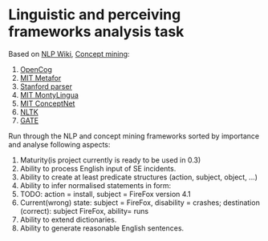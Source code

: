 # Linguistic and perceiving frameworks analysis task

Based on [NLP Wiki](http://en.wikipedia.org/wiki/Natural_language_processing), [Concept mining](http://en.wikipedia.org/wiki/Concept_mining):

 1. [OpenCog](http://en.wikipedia.org/wiki/OpenCog)
 1. [MIT Metafor](http://citeseerx.ist.psu.edu/viewdoc/download?doi=10.1.1.85.5634&rep=rep1&type=pdf)
 1. [Stanford parser](http://nlp.stanford.edu/software/lex-parser.shtml)
 1. [MIT MontyLingua](http://en.wikipedia.org/wiki/MontyLingua)
 1. [MIT ConceptNet](http://csc.media.mit.edu/conceptnet)
 1. [NLTK](http://www.nltk.org/getting-started)
 1. [GATE](http://en.wikipedia.org/wiki/General_Architecture_for_Text_Engineering)

Run through the NLP and concept mining frameworks sorted by importance and analyse following aspects:

 1. Maturity(is project currently is ready to be used in 0.3)
 1. Ability to process English input of SE incidents.
 1. Ability to create at least predicate structures (action, subject, object, ...)
 1. Ability to infer normalised statements in form:
  1. TODO: action = install, subject = FireFox version 4.1
  1. Current(wrong) state: subject = FireFox, disability = crashes; destination (correct): subject FireFox, ability= runs
 1. Ability to extend dictionaries.
 1. Ability to generate reasonable English sentences.
 